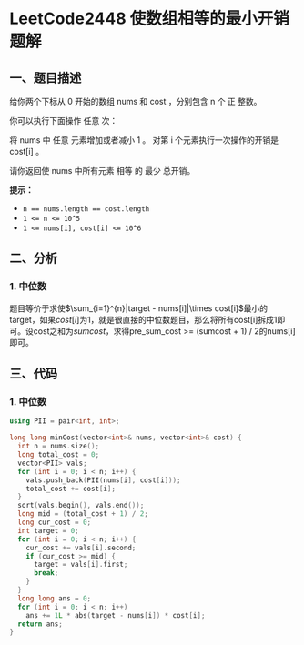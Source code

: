 # LeetCode2448 使数组相等的最小开销 题解

## 一、题目描述

给你两个下标从 0 开始的数组 nums 和 cost ，分别包含 n 个 正 整数。

你可以执行下面操作 任意 次：

将 nums 中 任意 元素增加或者减小 1 。
对第 i 个元素执行一次操作的开销是 cost[i] 。

请你返回使 nums 中所有元素 相等 的 最少 总开销。

**提示：**

- `n == nums.length == cost.length`
- `1 <= n <= 10^5`
- `1 <= nums[i], cost[i] <= 10^6`



## 二、分析

### 1. 中位数

题目等价于求使$\sum_{i=1}^{n}|target - nums[i]|\times cost[i]$最小的target，如果$cost[i]$为1，就是很直接的中位数题目，那么将所有cost[i]拆成1即可。设cost之和为$sumcost$，求得pre_sum_cost >= (sumcost + 1) / 2的nums[i]即可。



## 三、代码

### 1. 中位数

```c++
using PII = pair<int, int>;

long long minCost(vector<int>& nums, vector<int>& cost) {
  int n = nums.size();
  long total_cost = 0;
  vector<PII> vals;
  for (int i = 0; i < n; i++) {
    vals.push_back(PII(nums[i], cost[i]));
    total_cost += cost[i];
  }
  sort(vals.begin(), vals.end());
  long mid = (total_cost + 1) / 2;
  long cur_cost = 0;
  int target = 0;
  for (int i = 0; i < n; i++) {
    cur_cost += vals[i].second;
    if (cur_cost >= mid) {
      target = vals[i].first;
      break;
    }
  }
  long long ans = 0;
  for (int i = 0; i < n; i++) 
    ans += 1L * abs(target - nums[i]) * cost[i];
  return ans;
}
```

